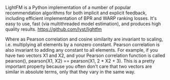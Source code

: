 LightFM is a Python implementation of a number of popular recommendation algorithms for both implicit and explicit feedback, including efficient implementation of BPR and WARP ranking losses. It's easy to use, fast (via multithreaded model estimation), and produces high quality results.
https://github.com/lyst/lightfm

Where as  Pearson correlation and cosine similarity are invariant to scaling, i.e. multiplying all elements by a nonzero constant. Pearson correlation is also invariant to adding any constant to all elements. 
For example, if you have two vectors X1 and X2, and your Pearson correlation function is called pearson(), pearson(X1, X2) == pearson(X1, 2 * X2 + 3). 
This is a pretty important property because you often don't care that two vectors are similar in absolute terms, 
only that they vary in the same way.
